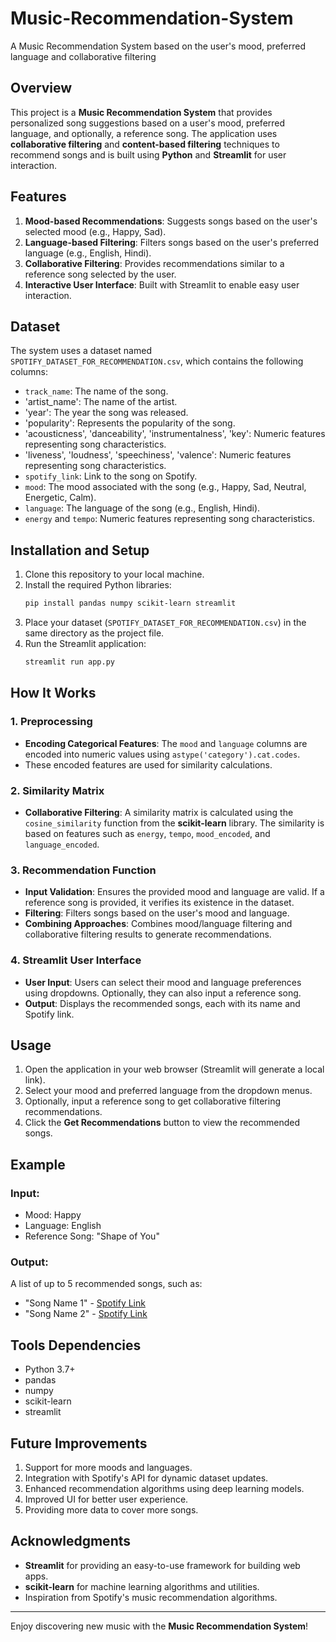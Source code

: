 # Music-Recommendation-System
A Music Recommendation System based on the user's mood, preferred language and collaborative filtering

## Overview
This project is a **Music Recommendation System** that provides personalized song suggestions based on a user's mood, preferred language, and optionally, a reference song. The application uses **collaborative filtering** and **content-based filtering** techniques to recommend songs and is built using **Python** and **Streamlit** for user interaction.

## Features
1. **Mood-based Recommendations**: Suggests songs based on the user's selected mood (e.g., Happy, Sad).
2. **Language-based Filtering**: Filters songs based on the user's preferred language (e.g., English, Hindi).
3. **Collaborative Filtering**: Provides recommendations similar to a reference song selected by the user.
4. **Interactive User Interface**: Built with Streamlit to enable easy user interaction.

## Dataset
The system uses a dataset named `SPOTIFY_DATASET_FOR_RECOMMENDATION.csv`, which contains the following columns:
- `track_name`: The name of the song.
- 'artist_name': The name of the artist.
- 'year': The year the song was released.
- 'popularity': Represents the popularity of the song.
- 'acousticness', 'danceability', 'instrumentalness', 'key': Numeric features representing song characteristics.
- 'liveness', 'loudness', 'speechiness', 'valence': Numeric features representing song characteristics.
- `spotify_link`: Link to the song on Spotify.
- `mood`: The mood associated with the song (e.g., Happy, Sad, Neutral, Energetic, Calm).
- `language`: The language of the song (e.g., English, Hindi).
- `energy` and `tempo`: Numeric features representing song characteristics.

## Installation and Setup
1. Clone this repository to your local machine.
2. Install the required Python libraries:
   ```bash
   pip install pandas numpy scikit-learn streamlit
   ```
3. Place your dataset (`SPOTIFY_DATASET_FOR_RECOMMENDATION.csv`) in the same directory as the project file.
4. Run the Streamlit application:
   ```bash
   streamlit run app.py
   ```

## How It Works
### 1. Preprocessing
- **Encoding Categorical Features**: The `mood` and `language` columns are encoded into numeric values using `astype('category').cat.codes`.
- These encoded features are used for similarity calculations.

### 2. Similarity Matrix
- **Collaborative Filtering**: A similarity matrix is calculated using the `cosine_similarity` function from the **scikit-learn** library. The similarity is based on features such as `energy`, `tempo`, `mood_encoded`, and `language_encoded`.

### 3. Recommendation Function
- **Input Validation**: Ensures the provided mood and language are valid. If a reference song is provided, it verifies its existence in the dataset.
- **Filtering**: Filters songs based on the user's mood and language.
- **Combining Approaches**: Combines mood/language filtering and collaborative filtering results to generate recommendations.

### 4. Streamlit User Interface
- **User Input**: Users can select their mood and language preferences using dropdowns. Optionally, they can also input a reference song.
- **Output**: Displays the recommended songs, each with its name and Spotify link.

## Usage
1. Open the application in your web browser (Streamlit will generate a local link).
2. Select your mood and preferred language from the dropdown menus.
3. Optionally, input a reference song to get collaborative filtering recommendations.
4. Click the **Get Recommendations** button to view the recommended songs.

## Example
### Input:
- Mood: Happy
- Language: English
- Reference Song: "Shape of You"

### Output:
A list of up to 5 recommended songs, such as:
- "Song Name 1" - [Spotify Link](https://spotify.com)
- "Song Name 2" - [Spotify Link](https://spotify.com)

## Tools Dependencies
- Python 3.7+
- pandas
- numpy
- scikit-learn
- streamlit

## Future Improvements
1. Support for more moods and languages.
2. Integration with Spotify's API for dynamic dataset updates.
3. Enhanced recommendation algorithms using deep learning models.
4. Improved UI for better user experience.
5. Providing more data to cover more songs.

## Acknowledgments
- **Streamlit** for providing an easy-to-use framework for building web apps.
- **scikit-learn** for machine learning algorithms and utilities.
- Inspiration from Spotify's music recommendation algorithms.

---
Enjoy discovering new music with the **Music Recommendation System**!

